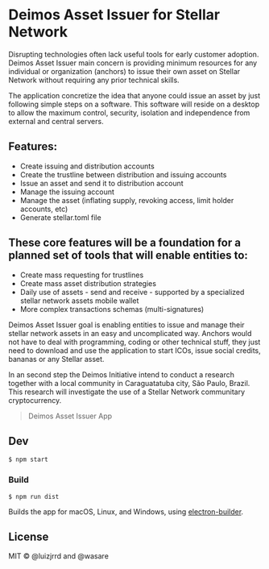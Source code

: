 
# Deimos Asset Issuer for Stellar Network

Disrupting technologies often lack useful tools for early customer adoption. Deimos Asset Issuer main concern is providing minimum resources for any individual or organization (anchors) to issue their own asset on Stellar Network without requiring any prior technical skills.

The application concretize the idea that anyone could issue an asset by just following simple steps on a software. This software will reside on a desktop to allow the maximum control, security, isolation and independence from external and central servers.

## Features:

- Create issuing and distribution accounts
- Create the trustline between distribution and issuing accounts
- Issue an asset and send it to distribution account
- Manage the issuing account
- Manage the asset (inflating supply, revoking access, limit holder accounts, etc)
- Generate stellar.toml file


## These core features will be a foundation for a planned set of tools that will enable entities to:

- Create mass requesting for trustlines
- Create mass asset distribution strategies
- Daily use of assets - send and receive - supported by a specialized stellar network assets mobile wallet
- More complex transactions schemas (multi-signatures)


Deimos Asset Issuer goal is enabling entities to issue and manage their stellar network assets in an easy and uncomplicated way. Anchors would not have to deal with programming, coding or other technical stuff, they just need to download and use the application to start ICOs, issue social credits, bananas or any Stellar asset.

In an second step the Deimos Initiative intend to conduct a research together with a local community in Caraguatatuba city, São Paulo, Brazil. This research will investigate the use of a Stellar Network communitary cryptocurrency.



> Deimos Asset Issuer App


## Dev

```
$ npm start
```

### Build

```
$ npm run dist
```

Builds the app for macOS, Linux, and Windows, using [electron-builder](https://github.com/electron-userland/electron-builder).


## License

MIT © @luizjrrd and @wasare

